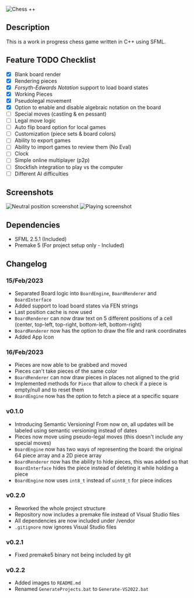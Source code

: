 
![Chess ++](https://rikaisan.com/img/projects/chess/logo.png)

## Description

This is a work in progress chess game written in C++ using SFML.

## Feature TODO Checklist

- [x] Blank board render
- [x] Rendering pieces
- [x] *Forsyth-Edwards Notation* support to load board states
- [x] Working Pieces
- [x] Pseudolegal movement
- [x] Option to enable and disable algebraic notation on the board
- [ ] Special moves (castling & en pessant)
- [ ] Legal move logic
- [ ] Auto flip board option for local games
- [ ] Customization (piece sets & board colors)
- [ ] Ability to export games
- [ ] Ability to import games to review them (No Eval)
- [ ] Clock
- [ ] Simple online multiplayer (p2p)
- [ ] Stockfish integration to play vs the computer
- [ ] Different AI difficulties

## Screenshots

![Neutral position screenshot](https://rikaisan.com/img/projects/chess/showcase01.png)
![Playing screenshot](https://rikaisan.com/img/projects/chess/showcase02.png)

## Dependencies

- SFML 2.5.1 (Included)
- Premake 5 (For project setup only - Included)

## Changelog

### 15/Feb/2023

- Separated Board logic into `BoardEngine`, `BoardRenderer` and `BoardInterface`
- Added support to load board states via FEN strings
- Last position cache is now used
- `BoardRenderer` can now draw text on 5 different positions of a cell (center, top-left, top-right, bottom-left, bottom-right)
- `BoardRenderer` now has the option to draw the file and rank coordinates
- Added App Icon

### 16/Feb/2023

- Pieces are now able to be grabbed and moved
- Pieces can't take pieces of the same color
- `BoardRenderer` can now draw pieces in places not aligned to the grid
- Implemented methods for `Piece` that allow to check if a piece is empty/null and to reset them
- `BoardEngine` now has the option to fetch a piece at a specific square

### v0.1.0

- Introducing Semantic Versioning! From now on, all updates will be labeled using semantic versioning instead of dates
- Pieces now move using pseudo-legal moves (this doesn't include any special moves)
- `BoardEngine` now has two ways of representing the board: the original 64 piece array and a 2D piece array
- `BoardRenderer` now has the ability to hide pieces, this was added so that `BoardInterface` hides the piece instead of deleting it while holding a piece
- `BoardEngine` now uses `int8_t` instead of `uint8_t` for piece indices

### v0.2.0

- Reworked the whole project structure
- Repository now includes a premake file instead of Visual Studio files
- All dependencies are now included under /vendor
- `.gitignore` now ignores Visual Studio files

### v0.2.1

- Fixed premake5 binary not being included by git

### v0.2.2

- Added images to `README.md`
- Renamed `GenerateProjects.bat` to `Generate-VS2022.bat`
